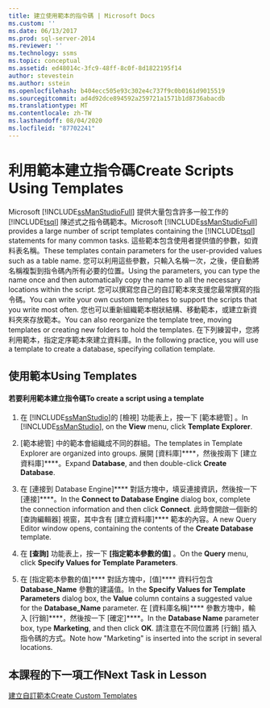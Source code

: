 ```yaml
---
title: 建立使用範本的指令碼 | Microsoft Docs
ms.custom: ''
ms.date: 06/13/2017
ms.prod: sql-server-2014
ms.reviewer: ''
ms.technology: ssms
ms.topic: conceptual
ms.assetid: ed48014c-3fc9-48ff-8c0f-8d1822195f14
author: stevestein
ms.author: sstein
ms.openlocfilehash: b404ecc505e93c302e4c737f9c0b0161d9015519
ms.sourcegitcommit: ad4d92dce894592a259721a1571b1d8736abacdb
ms.translationtype: MT
ms.contentlocale: zh-TW
ms.lasthandoff: 08/04/2020
ms.locfileid: "87702241"
---
```

# <a name="create-scripts-using-templates"></a><span data-ttu-id="b86b8-102">利用範本建立指令碼</span><span class="sxs-lookup"><span data-stu-id="b86b8-102">Create Scripts Using Templates</span></span>
  <span data-ttu-id="b86b8-103">Microsoft [!INCLUDE[ssManStudioFull](../../includes/ssmanstudiofull-md.md)] 提供大量包含許多一般工作的 [!INCLUDE[tsql](../../includes/tsql-md.md)] 陳述式之指令碼範本。</span><span class="sxs-lookup"><span data-stu-id="b86b8-103">Microsoft [!INCLUDE[ssManStudioFull](../../includes/ssmanstudiofull-md.md)] provides a large number of script templates containing the [!INCLUDE[tsql](../../includes/tsql-md.md)] statements for many common tasks.</span></span> <span data-ttu-id="b86b8-104">這些範本包含使用者提供值的參數，如資料表名稱。</span><span class="sxs-lookup"><span data-stu-id="b86b8-104">These templates contain parameters for the user-provided values such as a table name.</span></span> <span data-ttu-id="b86b8-105">您可以利用這些參數，只輸入名稱一次，之後，便自動將名稱複製到指令碼內所有必要的位置。</span><span class="sxs-lookup"><span data-stu-id="b86b8-105">Using the parameters, you can type the name once and then automatically copy the name to all the necessary locations within the script.</span></span> <span data-ttu-id="b86b8-106">您可以撰寫您自己的自訂範本來支援您最常撰寫的指令碼。</span><span class="sxs-lookup"><span data-stu-id="b86b8-106">You can write your own custom templates to support the scripts that you write most often.</span></span> <span data-ttu-id="b86b8-107">您也可以重新組織範本樹狀結構、移動範本，或建立新資料夾來存放範本。</span><span class="sxs-lookup"><span data-stu-id="b86b8-107">You can also reorganize the template tree, moving templates or creating new folders to hold the templates.</span></span> <span data-ttu-id="b86b8-108">在下列練習中，您將利用範本，指定定序範本來建立資料庫。</span><span class="sxs-lookup"><span data-stu-id="b86b8-108">In the following practice, you will use a template to create a database, specifying collation template.</span></span>  
  
## <a name="using-templates"></a><span data-ttu-id="b86b8-109">使用範本</span><span class="sxs-lookup"><span data-stu-id="b86b8-109">Using Templates</span></span>  
  
#### <a name="to-create-a-script-using-a-template"></a><span data-ttu-id="b86b8-110">若要利用範本建立指令碼</span><span class="sxs-lookup"><span data-stu-id="b86b8-110">To create a script using a template</span></span>  
  
1.  <span data-ttu-id="b86b8-111">在 [!INCLUDE[ssManStudio](../../includes/ssmanstudio-md.md)]的 [檢視]  功能表上，按一下 [範本總管] 。</span><span class="sxs-lookup"><span data-stu-id="b86b8-111">In [!INCLUDE[ssManStudio](../../includes/ssmanstudio-md.md)], on the **View** menu, click **Template Explorer**.</span></span>  
  
2.  <span data-ttu-id="b86b8-112">[範本總管] 中的範本會組織成不同的群組。</span><span class="sxs-lookup"><span data-stu-id="b86b8-112">The templates in Template Explorer are organized into groups.</span></span> <span data-ttu-id="b86b8-113">展開 [資料庫]\*\*\*\*，然後按兩下 [建立資料庫]\*\*\*\*。</span><span class="sxs-lookup"><span data-stu-id="b86b8-113">Expand **Database**, and then double-click **Create Database**.</span></span>  
  
3.  <span data-ttu-id="b86b8-114">在 [連接到 Database Engine]\*\*\*\* 對話方塊中，填妥連接資訊，然後按一下 [連接]\*\*\*\*。</span><span class="sxs-lookup"><span data-stu-id="b86b8-114">In the **Connect to Database Engine** dialog box, complete the connection information and then click **Connect**.</span></span> <span data-ttu-id="b86b8-115">此時會開啟一個新的 [查詢編輯器] 視窗，其中含有 [建立資料庫]\*\*\*\* 範本的內容。</span><span class="sxs-lookup"><span data-stu-id="b86b8-115">A new Query Editor window opens, containing the contents of the **Create Database** template.</span></span>  
  
4.  <span data-ttu-id="b86b8-116">在 **[查詢]** 功能表上，按一下 **[指定範本參數的值]** 。</span><span class="sxs-lookup"><span data-stu-id="b86b8-116">On the **Query** menu, click **Specify Values for Template Parameters**.</span></span>  
  
5.  <span data-ttu-id="b86b8-117">在 [指定範本參數的值]\*\*\*\* 對話方塊中，[值]\*\*\*\* 資料行包含 **Database_Name** 參數的建議值。</span><span class="sxs-lookup"><span data-stu-id="b86b8-117">In the **Specify Values for Template Parameters** dialog box, the **Value** column contains a suggested value for the **Database_Name** parameter.</span></span> <span data-ttu-id="b86b8-118">在 [資料庫名稱]\*\*\*\* 參數方塊中，輸入 [行銷]\*\*\*\*，然後按一下 [確定]\*\*\*\*。</span><span class="sxs-lookup"><span data-stu-id="b86b8-118">In the **Database Name** parameter box, type **Marketing**, and then click **OK**.</span></span> <span data-ttu-id="b86b8-119">請注意在不同位置將 [行銷] 插入指令碼的方式。</span><span class="sxs-lookup"><span data-stu-id="b86b8-119">Note how "Marketing" is inserted into the script in several locations.</span></span>  
  
## <a name="next-task-in-lesson"></a><span data-ttu-id="b86b8-120">本課程的下一項工作</span><span class="sxs-lookup"><span data-stu-id="b86b8-120">Next Task in Lesson</span></span>  
 [<span data-ttu-id="b86b8-121">建立自訂範本</span><span class="sxs-lookup"><span data-stu-id="b86b8-121">Create Custom Templates</span></span>](lesson-3-2-create-custom-templates.md)  
  
  
